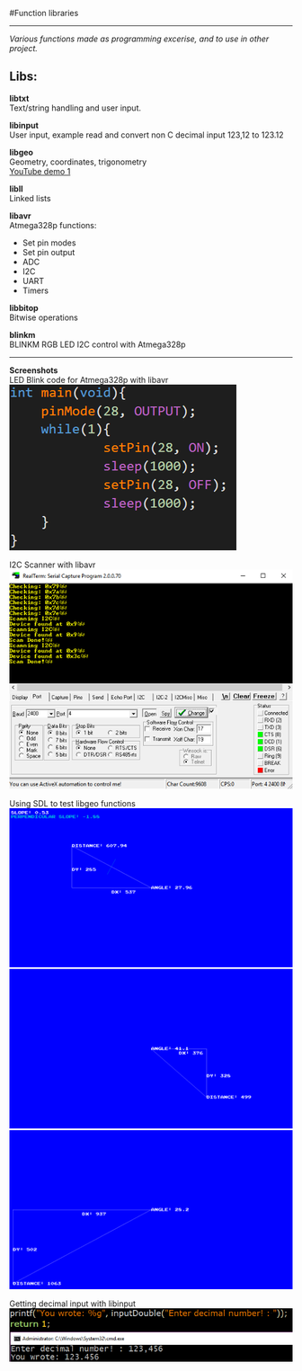 #Function libraries

---

*Various functions made as programming excerise, and to use in other project.*

## Libs:  
**libtxt**  
Text/string handling and user input.

**libinput**  
User input, example read and convert non C decimal input 123,12 to 123.12  

**libgeo**  
Geometry, coordinates, trigonometry  
[YouTube demo 1](https://www.youtube.com/watch?v=CRliam8EJOI)  

**libll**  
Linked lists    

**libavr**  
Atmega328p functions:<br>
- Set pin modes
- Set pin output
- ADC
- I2C
- UART
- Timers

**libbitop**  
Bitwise operations

**blinkm**  
BLINKM RGB LED I2C control with Atmega328p

---

**Screenshots**  
LED Blink code for Atmega328p with libavr  
![blink](https://raw.githubusercontent.com/GoblinDynamiteer/libs/master/img/libavr_001.png)  

I2C Scanner with libavr  
![i2cscan](https://raw.githubusercontent.com/GoblinDynamiteer/libs/master/img/libavr_002.PNG)  

Using SDL to test libgeo functions  
![Triangle data 4](https://raw.githubusercontent.com/GoblinDynamiteer/libs/master/img/libgeo_004.png)  
![Triangle data 2](https://raw.githubusercontent.com/GoblinDynamiteer/libs/master/img/libgeo_002.png)  
![Triangle data 3](https://raw.githubusercontent.com/GoblinDynamiteer/libs/master/img/libgeo_003.png)  

Getting decimal input with libinput
![Double input with comma](https://raw.githubusercontent.com/GoblinDynamiteer/libs/master/img/libinput_001.png)
